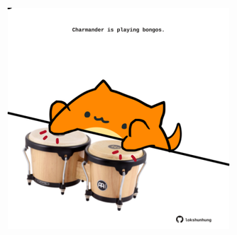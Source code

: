 <!-- built at 20/07/2023, 11:01:01 UTC -->
<p align="center">
  <img width="500" height="500" src="./ReadmeImage.svg">
</p>

